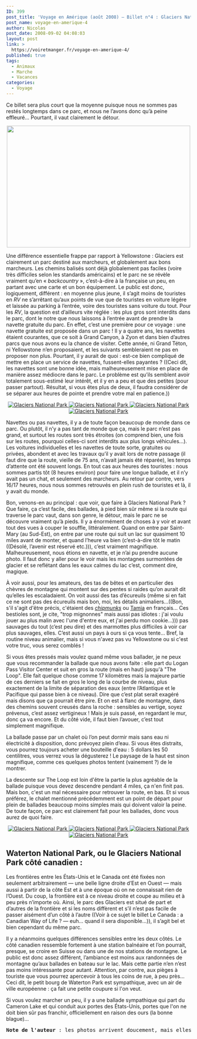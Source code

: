```yaml
---
ID: 399
post_title: 'Voyage en Amérique (août 2008) — Billet n°4 : Glaciers National Park'
post_name: voyage-en-amerique-4
author: Nicolas
post_date: 2008-09-02 04:08:03
layout: post
link: >
  https://voiretmanger.fr/voyage-en-amerique-4/
published: true
tags:
  - Animaux
  - Marche
  - Vacances
categories:
  - Voyage
---
```

<p>Ce billet sera plus court que la moyenne puisque nous ne sommes pas restés longtemps dans ce parc, et nous ne l’avons donc qu’à peine effleuré... Pourtant, il vaut clairement le détour.</p>
<p style="text-align: center;"><a href="http://www.flickr.com/photos/nicolinux/2857119378/in/set-72157607289672225/"><img class="size-full wp-image-418 aligncenter" title="2824352677_a0b93f8a0a" src="http://nicolasfurno.com/blog/wp-content/uploads/2008/09/2824352677_a0b93f8a0a.jpg" alt="" width="500" height="331" /></a></p>
<p style="text-align: center;"></p>
<p></p>
<p>Une différence essentielle frappe par rapport à Yellowstone : Glaciers est clairement un parc destiné aux marcheurs, et globalement aux bons marcheurs. Les chemins balisés sont déjà globalement pas faciles (voire très difficiles selon les standards américains) et le parc ne se révèle vraiment qu’en « <em>backcountry</em> », c’est-à-dire à la française un peu, en partant avec une carte et un bon équipement. Le public est donc, logiquement, différent : en moyenne plus jeune, il s’agit moins de touristes en <em>RV</em> ne s’arrêtant qu’aux points de vue que de touristes en voiture légére et laissée au parking à l’entrée, voire des touristes sans voiture du tout. Pour les <em>RV</em>, la question est d’ailleurs vite réglée : les plus gros sont interdits dans le parc, dont le notre que nous laissons à l’entrée avant de prendre la navette gratuite du parc. En effet, c’est une première pour ce voyage : une navette gratuite est proposée dans un parc ! Il y a quatre ans, les navettes étaient courantes, que ce soit à Grand Canyon, à Zyon et dans bien d’autres parcs que nous avons eu la chance de visiter. Cette année, ni Grand Téton, ni Yellowstone n’en proposaient, et les suivants sembleraient ne pas en proposer non plus. Pourtant, il y aurait de quoi : est-ce bien compliqué de mettre en place un service de navettes, fussent-elles payantes ? ((Ceci dit, les navettes sont une bonne idée, mais malheureusement mise en place de manière assez médiocre dans le parc. Le problème est qu’ils semblent avoir totalement sous-estimé leur intérêt, et il y en a peu et que des petites (pour passer partout). Résultat, si vous êtes plus de deux, il faudra considérer de se séparer aux heures de pointe et prendre votre mal en patience.))</p>
<p style="text-align: center;"><a class="flickr-image" title="Glaciers National Park" rel="flickr-mgr" href="http://www.flickr.com/photos/28496877@N07/2856289605/" target="_blank"><img class="flickr-large" src="http://farm4.static.flickr.com/3272/2856289605_6cd6e6da53_m.jpg" alt="Glaciers National Park" /> </a><a class="flickr-image" title="Glaciers National Park" rel="flickr-mgr" href="http://www.flickr.com/photos/28496877@N07/2857128584/" target="_blank"><img class="flickr-large" src="http://farm4.static.flickr.com/3178/2857128584_d644dcc88e_m.jpg" alt="Glaciers National Park" /> </a><a class="flickr-image" title="Glaciers National Park" rel="flickr-mgr" href="http://www.flickr.com/photos/28496877@N07/2856278973/" target="_blank"><img class="flickr-large" src="http://farm4.static.flickr.com/3070/2856278973_f375dd5ecd_m.jpg" alt="Glaciers National Park" /> </a><a class="flickr-image" title="Glaciers National Park" rel="flickr-mgr" href="http://www.flickr.com/photos/28496877@N07/2857081200/" target="_blank"><img class="flickr-large" src="http://farm4.static.flickr.com/3111/2857081200_56b0bfb273_m.jpg" alt="Glaciers National Park" /></a></p>
<p>Navettes ou pas navettes, il y a de toute façon beaucoup de monde dans ce parc. Ou plutôt, il n’y a pas tant de monde que ça, mais le parc n’est pas grand, et surtout les routes sont très étroites (on comprend bien, une fois sur les routes, pourquoi celles-ci sont interdits aux plus longs véhicules...). Les voitures individuelles et les navettes de toute sorte, gratuites ou privées, abondent et avec les travaux qu’il y avait lors de notre passage (il faut dire que la route, vieille de 75 ans, n’avait jamais été réparée), les temps d’attente ont été souvent longs. En tout cas aux heures des touristes : nous sommes partis tôt (8 heures environ) pour faire une longue ballade, et il n’y avait pas un chat, et seulement des marcheurs. Au retour par contre, vers 16/17 heures, nous nous sommes retrouvés en plein rush de touristes et là, il y avait du monde.</p>
<p>Bon, venons-en au principal : que voir, que faire à Glaciers National Park ? Que faire, ça c’est facile, des ballades, à pied bien sûr même si la route qui traverse le parc vaut, dans son genre, le détour, mais le parc ne se découvre vraiment qu’à pieds. Il y a énormément de choses à y voir et avant tout des vues à couper le souffle, littéralement. Quand on entre par Saint-Mary (au Sud-Est), on entre par une route qui suit un lac sur quasiment 10 miles avant de monter, et quand l’heure va bien (c’est-à-dire tôt le matin ((Désolé, l’avenir est réservé etc.))), c’est vraiment magnifique. Malheureusement, nous étions en navette, et je n’ai pu prendre aucune photo. Il faut donc y aller pour le voir mais les montagnes surmontées de glacier et se reflétant dans les eaux calmes du lac c’est, comment dire, magique.</p>
<p>À voir aussi, pour les amateurs, des tas de bêtes et en particulier des chèvres de montagne qui montent sur des pentes si raides qu’on aurait dit qu’elles les escaladaient. On voit aussi des tas d’écureuils (même si en fait ce ne sont pas des écureuils mais bon, moi, les détails animaliers...((Bon, s'il s'agit d'être précis, c'étaient des <em><a href="http://en.wikipedia.org/wiki/Chipmunk">chipmunks</a> </em>ou <a href="http://fr.wikipedia.org/wiki/Tamia">Tamia</a> en français... Ces bestioles sont, je cite, "trop mignonnes" mais aussi pas idiotes : j'ai voulu jouer au plus malin avec l'une d'entre eux, et j'ai perdu mon cookie...))) pas sauvages du tout (c’est peu dire) et des marmottes plus difficiles à voir car plus sauvages, elles. C’est aussi un pays à ours si ça vous tente... Bref, la routine niveau animalier, mais si vous n'avez pas vu Yellowstone ou si c'est votre truc, vous serez comblés !</p>
<p></p>
<p>Si vous êtes pressés mais voulez quand même vous ballader, je ne peux que vous recommander la ballade que nous avons faite : elle part du Logan Pass Visitor Center et suit en gros la route (mais en haut) jusqu'à "The Loop". Elle fait quelque chose comme 17 kilomètres mais la majeure partie de ces derniers se fait en gros le long de la courbe de niveau, plus exactement de la limite de séparation des eaux (entre l’Atlantique et le Pacifique qui passe bien à ce niveau). Dire que c’est plat serait exagéré mais disons que ça pourrait être pire. Et on est à flanc de montagne, dans des chemins souvent creusés dans la roche : sensibles au vertige, soyez prévenus, c’est assez vertigineux ! Mais je suis passé, en regardant le mur, donc ça va encore. Et du côté vide, il faut bien l’avouer, c’est tout simplement magnifique.</p>
<p>La ballade passe par un chalet où l’on peut dormir mais sans eau ni électricité à disposition, donc prévoyez plein d’eau. Si vous êtes distraits, vous pourrez toujours acheter une bouteille d'eau : 5 dollars les 50 centilitres, vous verrez vous la dégusterez ! Le paysage de la haut est sinon magnifique, comme ces quelques photos tentent (vainement ?) de le montrer.</p>
<p>La descente sur The Loop est loin d'être la partie la plus agréable de la ballade puisque vous devez descendre pendant 4 miles, ça n'en finit pas. Mais bon, c'est un mal nécessaire pour retrouver la route, en bas. Et si vous préférez, le chalet mentionné précédemment est un point de départ pour plein de ballades beaucoup moins simples mais qui doivent valoir la peine. De toute façon, ce parc est clairement fait pour les ballades, donc vous aurez de quoi faire.</p>
<p style="text-align: center;"><a class="flickr-image" title="Glaciers National Park" rel="flickr-mgr" href="http://www.flickr.com/photos/28496877@N07/2856267395/" target="_blank"><img class="flickr-large" src="http://farm4.static.flickr.com/3226/2856267395_8d8047e00c_m.jpg" alt="Glaciers National Park" /> </a><a class="flickr-image" title="Glaciers National Park" rel="flickr-mgr" href="http://www.flickr.com/photos/28496877@N07/2856259413/" target="_blank"><img class="flickr-large" src="http://farm4.static.flickr.com/3203/2856259413_20fa73536f_m.jpg" alt="Glaciers National Park" /> </a><a class="flickr-image" title="Glaciers National Park" rel="flickr-mgr" href="http://www.flickr.com/photos/28496877@N07/2857081200/" target="_blank"><img class="flickr-large" src="http://farm4.static.flickr.com/3111/2857081200_56b0bfb273_m.jpg" alt="Glaciers National Park" /> </a><a class="flickr-image" title="Glaciers National Park" rel="flickr-mgr" href="http://www.flickr.com/photos/28496877@N07/2857124684/" target="_blank"><img class="flickr-large" src="http://farm4.static.flickr.com/3187/2857124684_fb5c5366aa_m.jpg" alt="Glaciers National Park" /></a></p>
<p></p>

<h2 id="399_waterton-national-pa_1">Waterton National Park, ou le Glaciers National Park côté canadien :</h2>
<p>Les frontières entre les États-Unis et le Canada ont été fixées non seulement arbitrairement — une belle ligne droite d’Est en Ouest <span style="font-size: 11pt;">— </span>mais aussi à partir de la côte Est et à une époque où on ne connaissait rien de l’Ouest. Du coup, la frontière est à ce niveau droite et coupe au milieu et à peu près n’importe où. Ainsi, le parc des Glaciers est situé de part et d’autres de la frontière et si les noms diffèrent et s’il n’est pas facile de passer aisément d’un côté à l’autre ((Voir à ce sujet le billet Le Canada : a Canadian Way of Life ? — euh... quand il sera disponible...)), il s’agit bel et bien cependant du même parc.</p>
<p>Il y a néanmoins quelques différences sensibles entre les deux côtés. Le côté canadien ressemble fortement à une station balnéaire et l’on pourrait, presque, se croire en Suisse ou dans une de nos stations de montagne. Le public est donc assez différent, l’ambiance est moins  aux randonnées de montagne qu’aux ballades en bateau sur le lac. Mais cette partie n’en n’est pas moins intéressante pour autant. Attention, par contre, aux pièges à touriste que vous pourrez apercevoir à tous les coins de rue, à peu près... Ceci dit, le petit bourg de Waterton Park est sympathique, avec un air de ville européenne : ça fait une petite coupure si l'on veut.</p>
<p>Si vous voulez marcher un peu, il y a une ballade sympathique qui part du Cameron Lake et qui conduit aux portes des États-Unis, portes que l'on ne doit bien sûr pas franchir, officiellement en raison des ours (la bonne blague)...</p>
<p></p>

<pre><strong>Note de l'auteur</strong> : les photos arrivent doucement, mais elles arrivent ! ;)</pre>